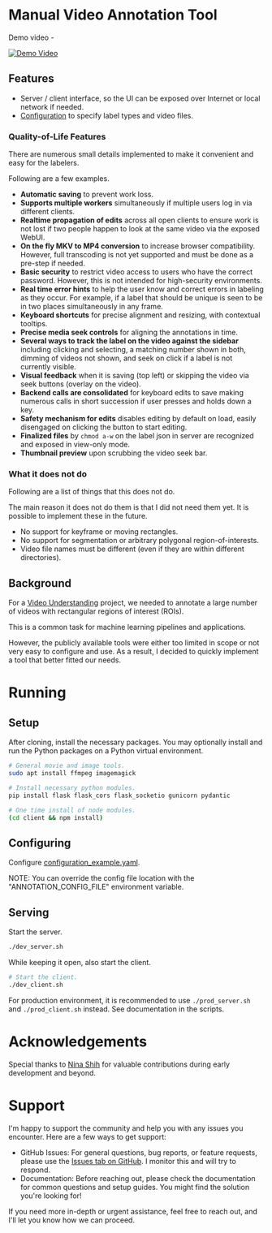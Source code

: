 # Manual Video Annotation Tool

Demo video -

[![Demo Video](https://img.youtube.com/vi/cIWa4ik96no/0.jpg)](https://youtu.be/cIWa4ik96no)

## Features

- Server / client interface, so the UI can be exposed over Internet or local network if needed.
- [Configuration](./configuration_example.yaml) to specify label types and video files.

### Quality-of-Life Features

There are numerous small details implemented to make it convenient and easy for the labelers.

Following are a few examples.

- **Automatic saving** to prevent work loss.
- **Supports multiple workers** simultaneously if multiple users log in via different clients.
- **Realtime propagation of edits** across all open clients to ensure work is not lost if two people happen to look at the same video via the exposed WebUI.
- **On the fly MKV to MP4 conversion** to increase browser compatibility. However, full transcoding is not yet supported and must be done as a pre-step if needed.
- **Basic security** to restrict video access to users who have the correct password. However, this is not intended for high-security environments.
- **Real time error hints** to help the user know and correct errors in labeling as they occur. For example, if a label that should be unique is seen to be in two places simultaneously in any frame.
- **Keyboard shortcuts** for precise alignment and resizing, with contextual tooltips.
- **Precise media seek controls** for aligning the annotations in time.
- **Several ways to track the label on the video against the sidebar** including clicking and selecting, a matching number shown in both, dimming of videos not shown, and seek on click if a label is not currently visible.
- **Visual feedback** when it is saving (top left) or skipping the video via seek buttons (overlay on the video).
- **Backend calls are consolidated** for keyboard edits to save making numerous calls in short succession if user presses and holds down a key.
- **Safety mechanism for edits** disables editing by default on load, easily disengaged on clicking the button to start editing.
- **Finalized files** by `chmod a-w` on the label json in server are recognized and exposed in view-only mode.
- **Thumbnail preview** upon scrubbing the video seek bar.

### What it does not do

Following are a list of things that this does not do.

The main reason it does not do them is that I did not need them yet. It is possible to implement these in the future.

- No support for keyframe or moving rectangles.
- No support for segmentation or arbitrary polygonal region-of-interests.
- Video file names must be different (even if they are within different directories).

## Background

For a [Video Understanding](https://github.com/hirak99/video-summarizer) project, we needed to annotate a large number of videos with rectangular regions of interest (ROIs).

This is a common task for machine learning pipelines and applications.

However, the publicly available tools were either too limited in scope or not very easy to configure and use. As a result, I decided to quickly implement a tool that better fitted our needs.

# Running

## Setup

After cloning, install the necessary packages. You may optionally install and run the Python packages on a Python virtual environment.

```sh
# General movie and image tools.
sudo apt install ffmpeg imagemagick

# Install necessary python modules.
pip install flask flask_cors flask_socketio gunicorn pydantic

# One time install of node modules.
(cd client && npm install)
```

## Configuring

Configure [configuration_example.yaml](./configuration_example.yaml).

NOTE: You can override the config file location with the "ANNOTATION_CONFIG_FILE" environment variable.

## Serving

Start the server.
```sh
./dev_server.sh
```

While keeping it open, also start the client.
```sh
# Start the client.
./dev_client.sh
```

For production environment, it is recommended to use `./prod_server.sh` and `./prod_client.sh` instead. See documentation in the scripts.

# Acknowledgements

Special thanks to [Nina Shih](https://github.com/nasocializes) for valuable contributions during early development and beyond.

# Support

I'm happy to support the community and help you with any issues you encounter. Here are a few ways to get support:

- GitHub Issues: For general questions, bug reports, or feature requests, please use the [Issues tab on GitHub](https://github.com/hirak99/video-annotator/issues). I monitor this and will try to respond.
- Documentation: Before reaching out, please check the documentation for common questions and setup guides. You might find the solution you're looking for!

If you need more in-depth or urgent assistance, feel free to reach out, and I'll let you know how we can proceed.
